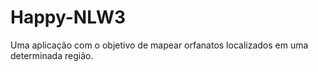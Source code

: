 # Happy-NLW3
Uma aplicação com o objetivo de mapear orfanatos localizados em uma determinada região.
